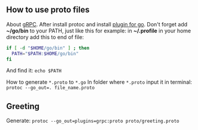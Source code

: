## How to use proto files

About [gRPC](https://grpc.io/docs/). 
After install protoc and install [plugin for go](https://github.com/golang/protobuf).
Don't forget add **~/go/bin** to your PATH, just like this for example: in **~/.profile** in your home directory add this to end of file:
```bash
if [ -d "$HOME/go/bin" ] ; then
  PATH="$PATH:$HOME/go/bin"
fi
``` 
And find it: `echo $PATH`

How to generate `*.proto` to `*.go` In folder where `*.proto` input it in terminal: `protoc --go_out=. file_name.proto`

## Greeting

Generate: `protoc --go_out=plugins=grpc:proto proto/greeting.proto`
